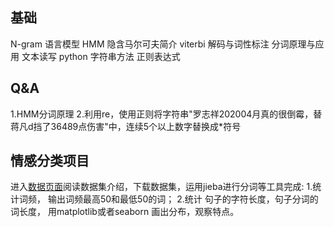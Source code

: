 ## 基础
N-gram 语言模型
HMM 隐含马尔可夫简介
viterbi 解码与词性标注
分词原理与应用
文本读写
python 字符串方法
正则表达式

## Q&A
1.HMM分词原理
2.利用re，使用正则将字符串"罗志祥202004月真的很倒霉，替蒋凡d挡了36489点伤害"中，连续5个以上数字替换成*符号

## 情感分类项目
进入[数据页面]()阅读数据集介绍，下载数据集，运用jieba进行分词等工具完成:
1.统计词频， 输出词频最高50和最低50的词；
2.统计 句子的字符长度，句子分词的词长度， 用matplotlib或者seaborn 画出分布，观察特点。